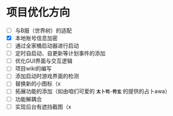 # 项目优化方向

- [ ] 与B服（世界树）的适配
- [x] 本地账号信息加密
- [ ] 通过全家桶启动器进行启动
- [ ] 定时自启动、自更新等计划事件的添加
- [ ] 优化GUI界面与交互逻辑
- [ ] 项目wiki的编写
- [ ] 添加启动时游戏界面的检测
- [ ] 替换新的小图标（x
- [ ] 拓展功能的添加（如由咱们可爱的 **`太卜司·符玄`** 的提供的占卜awa）
- [ ] 功能解耦合
- [ ] 实现后台有遮挡截图（x
